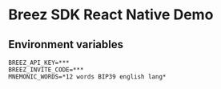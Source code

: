 # Breez SDK React Native Demo

## Environment variables

```
BREEZ_API_KEY=***
BREEZ_INVITE_CODE=***
MNEMONIC_WORDS=*12 words BIP39 english lang*
```
